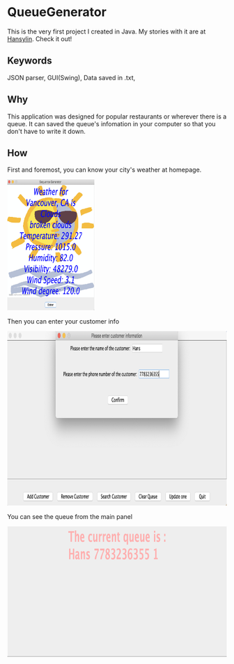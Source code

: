 # QueueGenerator

This is the very first project I created in Java. My stories with it are at [Hansylin](https://hanslin99.github.io/hansylin/). Check it out!

## Keywords

JSON parser, GUI(Swing), Data saved in .txt,

## Why

This application was designed for popular restaurants or wherever there is a queue. It can saved the queue's infomation in your computer so that you don't have to write it down.

## How

First and foremost, you can know your city's weather at homepage.

<img src="https://github.com/HansLin99/QueueGenerator/blob/master/imgs/Homepage.png" alt="Homepage" width="200" height="300">

Then you can enter your customer info

<img src="https://github.com/HansLin99/QueueGenerator/blob/master/imgs/Add.png" alt="Add customer" width="800" height="400">

You can see the queue from the main panel

<img src="https://github.com/HansLin99/QueueGenerator/blob/master/imgs/Queue.png" alt="Homepage" width="1000" height="300">
